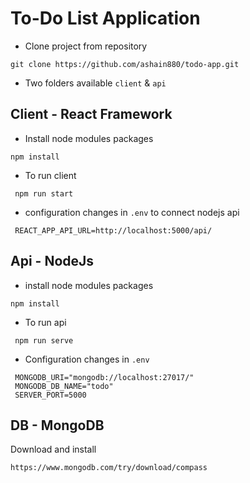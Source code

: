 # To-Do List Application
- Clone project from repository
```
git clone https://github.com/ashain880/todo-app.git
```
- Two folders available `client` & `api`

## Client - React Framework

- Install node modules packages
```
npm install 
```
- To run client
```
 npm run start
```
- configuration changes in `.env` to connect nodejs api
```
 REACT_APP_API_URL=http://localhost:5000/api/
```

## Api - NodeJs

- install node modules packages
```
npm install 
```
- To run api
```
 npm run serve
```
- Configuration changes in `.env`
```
 MONGODB_URI="mongodb://localhost:27017/"
 MONGODB_DB_NAME="todo"
 SERVER_PORT=5000
```

## DB - MongoDB

Download and install  
```
https://www.mongodb.com/try/download/compass
```
